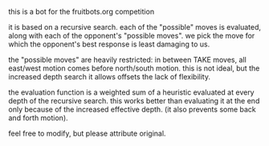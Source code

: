this is a bot for the fruitbots.org competition

it is based on a recursive search.  each of the "possible" moves is evaluated,
along with each of the opponent's "possible moves".  we pick the move for which
the opponent's best response is least damaging to us.

the "possible moves" are heavily restricted: in between TAKE moves, all 
east/west motion comes before north/south motion.  this is not ideal, but the
increased depth search it allows offsets the lack of flexibility.

the evaluation function is a weighted sum of a heuristic evaluated at every
depth of the recursive search.  this works better than evaluating it at the end
only because of the increased effective depth.  (it also prevents some back
and forth motion).

feel free to modify, but please attribute original.
